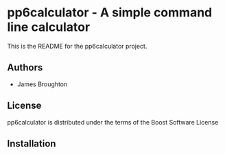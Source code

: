 pp6calculator - A simple command line calculator
================================================
This is the README for the pp6calculator project.

Authors
-------
- James Broughton

License
-------
pp6calculator is distributed under the terms of the Boost Software License

Installation
------------